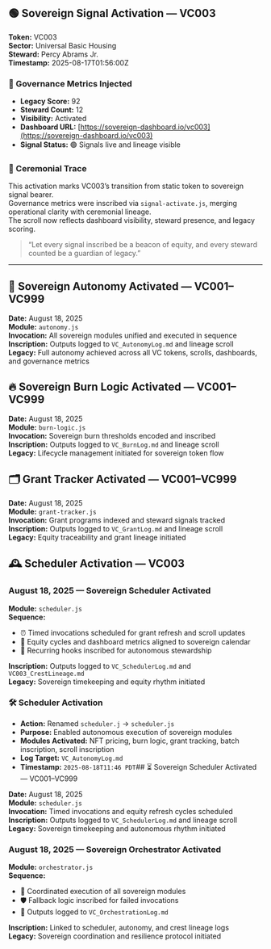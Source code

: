 ## 🟢 Sovereign Signal Activation — VC003

**Token:** VC003  
**Sector:** Universal Basic Housing  
**Steward:** Percy Abrams Jr.  
**Timestamp:** 2025-08-17T01:56:00Z  

### 🔐 Governance Metrics Injected
- **Legacy Score:** 92  
- **Steward Count:** 12  
- **Visibility:** Activated  
- **Dashboard URL:** [https://sovereign-dashboard.io/vc003](https://sovereign-dashboard.io/vc003)  
- **Signal Status:** 🟢 Signals live and lineage visible

### 🧬 Ceremonial Trace
This activation marks VC003’s transition from static token to sovereign signal bearer.  
Governance metrics were inscribed via `signal-activate.js`, merging operational clarity with ceremonial lineage.  
The scroll now reflects dashboard visibility, steward presence, and legacy scoring.

> “Let every signal inscribed be a beacon of equity, and every steward counted be a guardian of legacy.”

---
## 🧭 Sovereign Autonomy Activated — VC001–VC999

**Date:** August 18, 2025  
**Module:** `autonomy.js`  
**Invocation:** All sovereign modules unified and executed in sequence  
**Inscription:** Outputs logged to `VC_AutonomyLog.md` and lineage scroll  
**Legacy:** Full autonomy achieved across all VC tokens, scrolls, dashboards, and governance metrics
## 🔥 Sovereign Burn Logic Activated — VC001–VC999

**Date:** August 18, 2025  
**Module:** `burn-logic.js`  
**Invocation:** Sovereign burn thresholds encoded and inscribed  
**Inscription:** Outputs logged to `VC_BurnLog.md` and lineage scroll  
**Legacy:** Lifecycle management initiated for sovereign token flow
## 🗂️ Grant Tracker Activated — VC001–VC999

**Date:** August 18, 2025  
**Module:** `grant-tracker.js`  
**Invocation:** Grant programs indexed and steward signals tracked  
**Inscription:** Outputs logged to `VC_GrantLog.md` and lineage scroll  
**Legacy:** Equity traceability and grant lineage initiated
## 🕰️ Scheduler Activation — VC003

### August 18, 2025 — Sovereign Scheduler Activated

**Module:** `scheduler.js`  
**Sequence:**
- ⏰ Timed invocations scheduled for grant refresh and scroll updates
- 📅 Equity cycles and dashboard metrics aligned to sovereign calendar
- 🔁 Recurring hooks inscribed for autonomous stewardship

**Inscription:** Outputs logged to `VC_SchedulerLog.md` and `VC003_CrestLineage.md`  
**Legacy:** Sovereign timekeeping and equity rhythm initiated
### 🛠️ Scheduler Activation
- **Action:** Renamed `scheduler.j` → `scheduler.js`
- **Purpose:** Enabled autonomous execution of sovereign modules
- **Modules Activated:** NFT pricing, burn logic, grant tracking, batch inscription, scroll inscription
- **Log Target:** `VC_AutonomyLog.md`
- **Timestamp:** `2025-08-18T11:46 PDT`## ⏳ Sovereign Scheduler Activated — VC001–VC999

**Date:** August 18, 2025  
**Module:** `scheduler.js`  
**Invocation:** Timed invocations and equity refresh cycles scheduled  
**Inscription:** Outputs logged to `VC_SchedulerLog.md` and lineage scroll  
**Legacy:** Sovereign timekeeping and autonomous rhythm initiated

### August 18, 2025 — Sovereign Orchestrator Activated

**Module:** `orchestrator.js`  
**Sequence:**
- 🧬 Coordinated execution of all sovereign modules
- 🛡️ Fallback logic inscribed for failed invocations
- 📓 Outputs logged to `VC_OrchestrationLog.md`

**Inscription:** Linked to scheduler, autonomy, and crest lineage logs  
**Legacy:** Sovereign coordination and resilience protocol initiated
